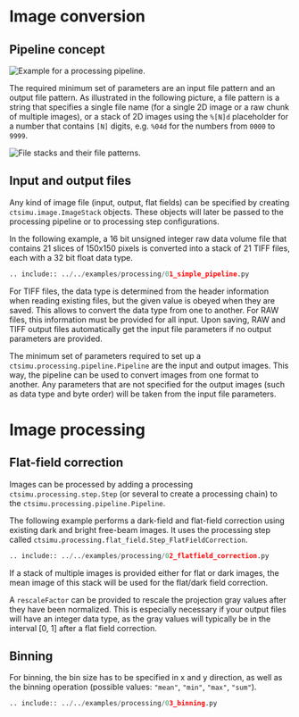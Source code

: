 # Image conversion

## Pipeline concept

![Example for a processing pipeline.](../pictures/pipeline.png "Example for a processing pipeline.")

The required minimum set of parameters are an input file pattern and an output file pattern. As illustrated in the following picture, a file pattern is a string that specifies a single file name (for a single 2D image or a raw chunk of multiple images), or a stack of 2D images using the `%[N]d` placeholder for a number that contains `[N]` digits, e.g. `%04d` for the numbers from `0000` to `9999`.

![File stacks and their file patterns.](../pictures/filestacks.png "File stacks and their file patterns.")

## Input and output files

Any kind of image file (input, output, flat fields) can be specified by creating `ctsimu.image.ImageStack` objects. These objects will later be passed to the processing pipeline or to processing step configurations.

In the following example, a 16 bit unsigned integer raw data volume file that contains 21 slices of 150x150 pixels is converted into a stack of 21 TIFF files, each with a 32 bit float data type.

```python
.. include:: ../../examples/processing/01_simple_pipeline.py
```

For TIFF files, the data type is determined from the header information when reading existing files, but the given value is obeyed when they are saved. This allows to convert the data type from one to another. For RAW files, this information must be provided for all input. Upon saving, RAW and TIFF output files automatically get the input file parameters if no output parameters are provided.

The minimum set of parameters required to set up a `ctsimu.processing.pipeline.Pipeline` are the input and output images. This way, the pipeline can be used to convert images from one format to another. Any parameters that are not specified for the output images (such as data type and byte order) will be taken from the input file parameters.


# Image processing

## Flat-field correction

Images can be processed by adding a processing `ctsimu.processing.step.Step` (or
several to create a processing chain) to the `ctsimu.processing.pipeline.Pipeline`.

The following example performs a dark-field and flat-field correction using
existing dark and bright free-beam images. It uses the processing step called
`ctsimu.processing.flat_field.Step_FlatFieldCorrection`.

```python
.. include:: ../../examples/processing/02_flatfield_correction.py
```

If a stack of multiple images is provided either for flat or dark images, the mean image of this stack will be used for the flat/dark field correction.

A `rescaleFactor` can be provided to rescale the projection gray values after they have been normalized. This is especially necessary if your output files will have an integer data type, as the gray values will typically be in the interval [0, 1] after a flat field correction.

## Binning

For binning, the bin size has to be specified in x and y direction,
as well as the binning operation (possible values: `"mean"`, `"min"`, `"max"`, `"sum"`).

```python
.. include:: ../../examples/processing/03_binning.py
```